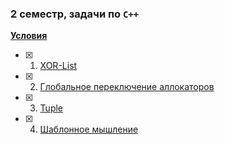 ### 2 семестр, задачи по `C++`

**[Условия](https://docs.google.com/document/d/1STYwaHqLIn2di5290iGjULACqIRExZl7647w9m21wnc/edit)**

- [X] 1. [XOR-List](https://github.com/farhit1/mipt2-cpp/tree/master/task_1)
- [X] 2. [Глобальное переключение аллокаторов](https://github.com/farhit1/mipt2-cpp/tree/master/task_2)
- [X] 3. [Tuple](https://github.com/farhit1/mipt2-cpp/tree/master/task_3)
- [X] 4. [Шаблонное мышление](https://github.com/farhit1/mipt2-cpp/tree/master/task_4)
